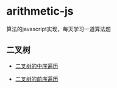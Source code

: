 # arithmetic-js
算法的javascript实现，每天学习一道算法题

## 二叉树

+ [二叉树的中序遍历](https://github.com/plane-hjh/arithmetic-js/blob/binaryTree/binaryTree/inorderTraversal.js)

+ [二叉树的前序遍历](https://github.com/plane-hjh/arithmetic-js/blob/master/binaryTree/preorderTraversal.js)

